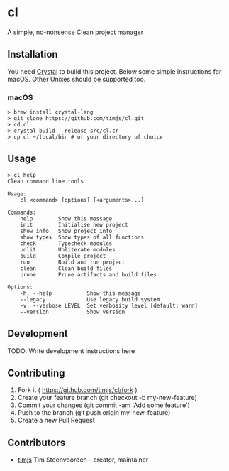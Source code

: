# cl

A simple, no-nonsense Clean project manager

## Installation

You need [Crystal](https://crystal-lang.org) to build this project.
Below some simple instructions for macOS.
Other Unixes should be supported too.

### macOS

```shell
> brew install crystal-lang
> git clone https://github.com/timjs/cl.git
> cd cl
> crystal build --release src/cl.cr
> cp cl ~/local/bin # or your directory of choice
```

## Usage

```shell
> cl help
Clean command line tools

Usage:
    cl <command> [options] [<arguments>...]

Commands:
    help        Show this message
    init        Initialise new project
    show info   Show project info
    show types  Show types of all functions
    check       Typecheck modules
    unlit       Unliterate modules
    build       Compile project
    run         Build and run project
    clean       Clean build files
    prune       Prune artifacts and build files

Options:
    -h, --help           Show this message
    --legacy             Use legacy build system
    -v, --verbose LEVEL  Set verbosity level [default: warn]
    --version            Show version
```

## Development

TODO: Write development instructions here

## Contributing

1. Fork it ( https://github.com/timjs/cl/fork )
2. Create your feature branch (git checkout -b my-new-feature)
3. Commit your changes (git commit -am 'Add some feature')
4. Push to the branch (git push origin my-new-feature)
5. Create a new Pull Request

## Contributors

- [timjs](https://github.com/timjs) Tim Steenvoorden - creator, maintainer
